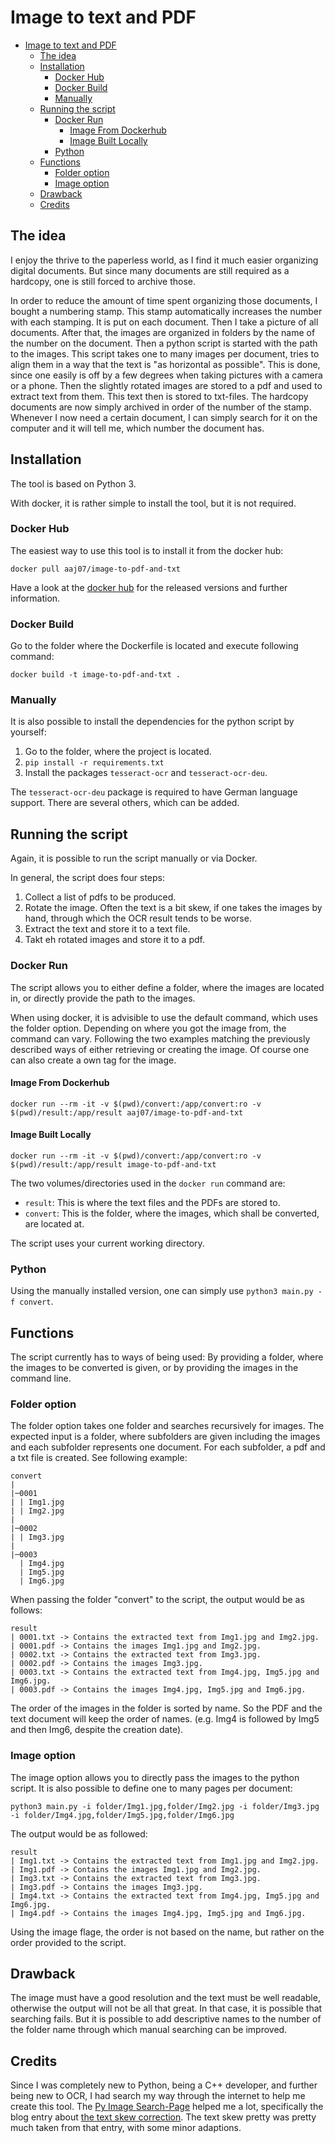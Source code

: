 # Image to text and PDF

- [Image to text and PDF](#image-to-text-and-pdf)
  - [The idea](#the-idea)
  - [Installation](#installation)
    - [Docker Hub](#docker-hub)
    - [Docker Build](#docker-build)
    - [Manually](#manually)
  - [Running the script](#running-the-script)
    - [Docker Run](#docker-run)
      - [Image From Dockerhub](#image-from-dockerhub)
      - [Image Built Locally](#image-built-locally)
    - [Python](#python)
  - [Functions](#functions)
    - [Folder option](#folder-option)
    - [Image option](#image-option)
  - [Drawback](#drawback)
  - [Credits](#credits)

## The idea

I enjoy the thrive to the paperless world, as I find it much easier organizing digital documents. But since many documents are still required as a hardcopy, one is still forced to archive those.

In order to reduce the amount of time spent organizing those documents, I bought a numbering stamp. This stamp automatically increases the number with each stamping. It is put on each document. Then I take a picture of all documents. After that, the images are organized in folders by the name of the number on the document. Then a python script is started with the path to the images. This script takes one to many images per document, tries to align them in a way that the text is "as horizontal as possible". This is done, since one easily is off by a few degrees when taking pictures with a camera or a phone. Then the slightly rotated images are stored to a pdf and used to extract text from them. This text then is stored to txt-files. The hardcopy documents are now simply archived in order of the number of the stamp. Whenever I now need a certain document, I can simply search for it on the computer and it will tell me, which number the document has.

## Installation

The tool is based on Python 3. 

With docker, it is rather simple to install the tool, but it is not required.

### Docker Hub

The easiest way to use this tool is to install it from the docker hub:

```docker pull aaj07/image-to-pdf-and-txt```

Have a look at the [docker hub](https://hub.docker.com/r/aaj07/image-to-pdf-and-txt) for the released versions and further information.

### Docker Build

Go to the folder where the Dockerfile is located and execute following command:

```docker build -t image-to-pdf-and-txt .```

### Manually

It is also possible to install the dependencies for the python script by yourself:

1. Go to the folder, where the project is located.
2. ```pip install -r requirements.txt```
3. Install the packages ```tesseract-ocr``` and ```tesseract-ocr-deu```.  

The ```tesseract-ocr-deu``` package is required to have German language support. There are several others, which can be added.

## Running the script

Again, it is possible to run the script manually or via Docker.

In general, the script does four steps:
1. Collect a list of pdfs to be produced.
2. Rotate the image. Often the text is a bit skew, if one takes the images by hand, through which the OCR result tends to be worse.
3. Extract the text and store it to a text file.
4. Takt eh rotated images and store it to a pdf.

### Docker Run

The script allows you to either define a folder, where the images are located in, or directly provide the path to the images.

When using docker, it is advisible to use the default command, which uses the folder option. Depending on where you got the image from, the command can vary. Following the two examples matching the previously described ways of either retrieving or creating the image. Of course one can also create a own tag for the image.

#### Image From Dockerhub

```docker run --rm -it -v $(pwd)/convert:/app/convert:ro -v $(pwd)/result:/app/result aaj07/image-to-pdf-and-txt```

#### Image Built Locally

```docker run --rm -it -v $(pwd)/convert:/app/convert:ro -v $(pwd)/result:/app/result image-to-pdf-and-txt```

The two volumes/directories used in the ```docker run``` command are:

- ```result```: This is where the text files and the PDFs are stored to.
- ```convert```: This is the folder, where the images, which shall be converted, are located at.

The script uses your current working directory.

### Python

Using the manually installed version, one can simply use ```python3 main.py -f convert```.

## Functions

The script currently has to ways of being used: By providing a folder, where the images to be converted is given, or by providing the images in the command line.

### Folder option

The folder option takes one folder and searches recursively for images. The expected input is a folder, where subfolders are given including the images and each subfolder represents one document. For each subfolder, a pdf and a txt file is created. See following example:

```
convert
|
|─0001
| | Img1.jpg
| | Img2.jpg
|
|─0002
| | Img3.jpg
|
|─0003
  | Img4.jpg
  | Img5.jpg
  | Img6.jpg
```

When passing the folder "convert" to the script, the output would be as follows:

```
result
| 0001.txt -> Contains the extracted text from Img1.jpg and Img2.jpg.
| 0001.pdf -> Contains the images Img1.jpg and Img2.jpg.
| 0002.txt -> Contains the extracted text from Img3.jpg.
| 0002.pdf -> Contains the images Img3.jpg.
| 0003.txt -> Contains the extracted text from Img4.jpg, Img5.jpg and Img6.jpg.
| 0003.pdf -> Contains the images Img4.jpg, Img5.jpg and Img6.jpg.
```

The order of the images in the folder is sorted by name. So the PDF and the text document will keep the order of names. (e.g. Img4 is followed by Img5 and then Img6, despite the creation date).

### Image option

The image option allows you to directly pass the images to the python script. It is also possible to define one to many pages per document:

```python3 main.py -i folder/Img1.jpg,folder/Img2.jpg -i folder/Img3.jpg -i folder/Img4.jpg,folder/Img5.jpg,folder/Img6.jpg```

The output would be as followed:

```
result
| Img1.txt -> Contains the extracted text from Img1.jpg and Img2.jpg.
| Img1.pdf -> Contains the images Img1.jpg and Img2.jpg.
| Img3.txt -> Contains the extracted text from Img3.jpg.
| Img3.pdf -> Contains the images Img3.jpg.
| Img4.txt -> Contains the extracted text from Img4.jpg, Img5.jpg and Img6.jpg.
| Img4.pdf -> Contains the images Img4.jpg, Img5.jpg and Img6.jpg.
```

Using the image flage, the order is not based on the name, but rather on the order provided to the script.

## Drawback

The image must have a good resolution and the text must be well readable, otherwise the output will not be all that great. In that case, it is possible that searching fails. But it is possible to add descriptive names to the number of the folder name through which manual searching can be improved.

## Credits

Since I was completely new to Python, being a C++ developer, and further being new to OCR, I had search my way through the internet to help me create this tool. The [Py Image Search-Page](https://www.pyimagesearch.com/) helped me a lot, specifically the blog entry about [the text skew correction](https://www.pyimagesearch.com/2017/02/20/text-skew-correction-opencv-python/). The text skew pretty was pretty much taken from that entry, with some minor adaptions.
